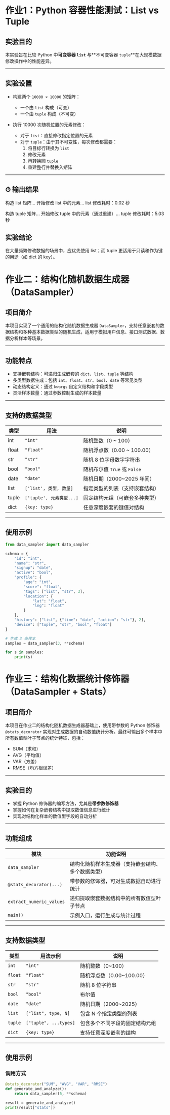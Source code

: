 # 作业1：Python 容器性能测试：List vs Tuple

## 实验目的

本实验旨在比较 Python 中**可变容器 `list`** 与**不可变容器 `tuple`**在大规模数据修改操作中的性能差异。

---

## 实验设置

- 构建两个 `10000 × 10000` 的矩阵：
  - 一个由 `list` 构成（可变）
  - 一个由 `tuple` 构成（不可变）

- 执行 10000 次随机位置的元素修改：
  - 对于 `list`：直接修改指定位置的元素
  - 对于 `tuple`：由于其不可变性，每次修改都需要：
    1. 将目标行转换为 `list`
    2. 修改元素
    3. 再转换回 `tuple`
    4. 重建整行并替换入矩阵

---

## ⏱ 输出结果
构造 list 矩阵...
开始修改 list 中的元素...
list 修改耗时：0.02 秒

构造 tuple 矩阵...
开始修改 tuple 中的元素（通过重建）...
tuple 修改耗时：5.03 秒

## 实验结论
在大量频繁修改数据的场景中，应优先使用 list；而 tuple 更适用于只读和作为键的用途（如 dict 的 key）。


# 作业二：结构化随机数据生成器（DataSampler）

## 项目简介

本项目实现了一个通用的结构化随机数据生成器 `DataSampler`，支持任意嵌套的数据结构和多种基本数据类型的随机生成，适用于模拟用户信息、接口测试数据、数据分析样本等场景。

---

## 功能特点

- 支持嵌套结构：可递归生成嵌套的 `dict`、`list`、`tuple` 等结构
- 多类型数据生成：包括 `int`、`float`、`str`、`bool`、`date` 等常见类型
- 动态结构定义：通过 `kwargs` 自定义结构和字段类型
- 灵活样本数量：通过参数控制生成的样本数量

---

## 支持的数据类型

| 类型     | 用法                      | 说明                                  |
|----------|---------------------------|---------------------------------------|
| int      | `"int"`                  | 随机整数（0 ~ 100）                   |
| float    | `"float"`                | 随机浮点数（0.00 ~ 100.00）           |
| str      | `"str"`                  | 随机 8 位字母数字字符串               |
| bool     | `"bool"`                 | 随机布尔值 `True` 或 `False`         |
| date     | `"date"`                 | 随机日期（2000~2025 年间）           |
| list     | `['list', 类型, 数量]`   | 指定类型的列表（支持嵌套结构）       |
| tuple    | `['tuple', 元素类型...]` | 固定结构元组（可嵌套多种类型）       |
| dict     | `{key: type}`            | 任意深度嵌套的键值对结构              |

---

## 使用示例

```python
from data_sampler import data_sampler

schema = {
    "id": "int",
    "name": "str",
    "signup": "date",
    "active": "bool",
    "profile": {
        "age": "int",
        "score": "float",
        "tags": ["list", "str", 3],
        "location": {
            "lat": "float",
            "lng": "float"
        }
    },
    "history": ["list", {"time": "date", "action": "str"}, 2],
    "device": ["tuple", "str", "bool", "float"]
}

# 生成 3 条样本
samples = data_sampler(3, **schema)

for s in samples:
    print(s)
```

# 作业三：结构化数据统计修饰器（DataSampler + Stats）

## 项目简介

本项目在作业二的结构化随机数据生成器基础上，使用带参数的 Python 修饰器 `@stats_decorator` 实现对生成数据的自动数值统计分析。最终可输出多个样本中所有数值型叶子节点的统计特征，包括：

- SUM（求和）
- AVG（平均值）
- VAR（方差）
- RMSE（均方根误差）

---

## 实验目的

- 掌握 Python 修饰器的编写方法，尤其是**带参数修饰器**
- 掌握如何在复杂嵌套结构中提取数值信息进行统计
- 实现对结构化样本的数值型字段的自动分析

---

## 功能组成

| 模块 | 功能说明 |
|------|----------|
| `data_sampler` | 结构化随机样本生成器（支持嵌套结构、多个数据类型） |
| `@stats_decorator(...)` | 带参数的修饰器，可对生成数据自动进行统计 |
| `extract_numeric_values` | 递归提取嵌套数据结构中的所有数值型叶子节点 |
| `main()` | 示例入口，运行生成与统计过程 |

---

## 支持数据类型

| 类型     | 用法示例              | 说明                                |
|----------|-----------------------|-------------------------------------|
| `int`    | `"int"`               | 随机整数（0~100）                  |
| `float`  | `"float"`             | 随机浮点数（0.00~100.00）          |
| `str`    | `"str"`               | 随机 8 位字符串                    |
| `bool`   | `"bool"`              | 布尔值                              |
| `date`   | `"date"`              | 随机日期（2000~2025）              |
| `list`   | `["list", type, N]`   | 包含 N 个指定类型的列表            |
| `tuple`  | `["tuple", ...types]` | 包含多个不同字段的固定结构元组     |
| `dict`   | `{key: type}`         | 支持任意深度嵌套的结构             |

---

## 使用示例

### 调用方式

```python
@stats_decorator("SUM", "AVG", "VAR", "RMSE")
def generate_and_analyze():
    return data_sampler(5, **schema)

result = generate_and_analyze()
print(result["stats"])
